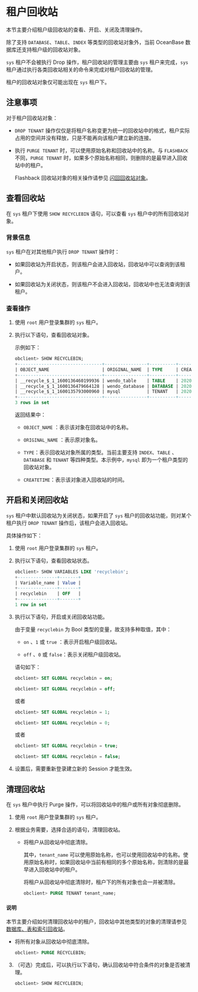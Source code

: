 # 租户回收站

本节主要介绍租户级回收站的查看、开启、关闭及清理操作。

除了支持 `DATABASE`、`TABLE`、`INDEX` 等类型的回收站对象外，当前 OceanBase 数据库还支持租户级的回收站对象。

`sys` 租户不会被执行 Drop 操作，租户回收站的管理主要由 `sys` 租户来完成，`sys` 租户通过执行各类回收站相关的命令来完成对租户回收站的管理。

租户的回收站对象仅可能出现在 `sys` 租户下。

## 注意事项

对于租户回收站对象：

* `DROP TENANT` 操作仅仅是将租户名称变更为统一的回收站中的格式，租户实际占用的空间并没有释放，只是不能再向该租户建立新的连接。

* 执行 `PURGE TENANT` 时，可以使用原始名称和回收站中的名称。与 `FLASHBACK` 不同，`PURGE TENANT` 时，如果多个原始名称相同，则删除的是最早进入回收站中的租户。

  Flashback 回收站对象的相关操作请参见 [闪回回收站对象](../1.flashback/4.flashback-recycle-bin-object.md)。

## 查看回收站

在 `sys` 租户下使用 `SHOW RECYCLEBIN` 语句，可以查看 `sys` 租户中的所有回收站对象。

### 背景信息

`sys` 租户在对其他租户执行 `DROP TENANT` 操作时：

* 如果回收站为开启状态，则该租户会进入回收站，回收站中可以查询到该租户。

* 如果回收站为关闭状态，则该租户不会进入回收站，回收站中也无法查询到该租户。

### 查看操作

1. 使用 `root` 用户登录集群的 `sys` 租户。

2. 执行以下语句，查看回收站对象。

   示例如下：

   ```sql
   obclient> SHOW RECYCLEBIN;
   +--------------------------------+----------------+----------+----------------------------+
   | OBJECT_NAME                    | ORIGINAL_NAME  | TYPE     | CREATETIME                 |
   +--------------------------------+----------------+----------+----------------------------+
   | __recycle_$_1_1600136460199936 | wendo_table    | TABLE    | 2020-09-15 10:21:00.207886 |
   | __recycle_$_1_1600136479664128 | wendo_database | DATABASE | 2020-09-15 10:21:19.664534 |
   | __recycle_$_1_1600135793000960 | mysql          | TENANT   | 2020-09-15 10:23:25.773877 |
   +--------------------------------+----------------+----------+----------------------------+
   3 rows in set
   ```

   返回结果中：

   * `OBJECT_NAME` ：表示该对象在回收站中的名称。

   * `ORIGINAL_NAME` ：表示原对象名。

   * `TYPE`：表示回收站对象所属的类型。当前主要支持 `INDEX`、`TABLE` 、 `DATABASE` 和 `TENANT` 等四种类型。本示例中，`mysql` 即为一个租户类型的回收站对象。

   * `CREATETIME`：表示该对象进入回收站的时间。

## 开启和关闭回收站

`sys` 租户中默认回收站为关闭状态，如果开启了 `sys` 租户的回收站功能，则对某个租户执行 `DROP TENANT` 操作后，该租户会进入回收站。

具体操作如下：

1. 使用 `root` 用户登录集群的 `sys` 租户。

2. 执行以下语句，查看回收站状态。

   ```sql
   obclient> SHOW VARIABLES LIKE 'recyclebin';
   +---------------+-------+
   | Variable_name | Value |
   +---------------+-------+
   | recyclebin    | OFF   |
   +---------------+-------+
   1 row in set
   ```

3. 执行以下语句，开启或关闭回收站功能。

   由于变量 `recyclebin` 为 Bool 类型的变量，故支持多种取值，其中：

   * `on` 、`1` 或 `true` ：表示开启租户级回收站。

   * `off` 、`0` 或 `false`：表示关闭租户级回收站。

   语句如下：

   ```sql
   obclient> SET GLOBAL recyclebin = on;
   
   obclient> SET GLOBAL recyclebin = off;
   ```

   或者

   ```sql
   obclient> SET GLOBAL recyclebin = 1;
   
   obclient> SET GLOBAL recyclebin = 0;
   ```

   或者

   ```sql
   obclient> SET GLOBAL recyclebin = true;
   
   obclient> SET GLOBAL recyclebin = false;
   ```

4. 设置后，需要重新登录建立新的 Session 才能生效。

## 清理回收站

在 `sys` 租户中执行 Purge 操作，可以将回收站中的租户或所有对象彻底删除。

1. 使用 `root` 用户登录集群的 `sys` 租户。

2. 根据业务需要，选择合适的语句，清理回收站。

   * 将租户从回收站中彻底清除。

     其中，`tenant_name` 可以使用原始名称，也可以使用回收站中的名称。使用原始名称时，如果回收站中当前有相同的多个原始名称，则清除的是最早进入回收站中的租户。

     将租户从回收站中彻底清除时，租户下的所有对象也会一并被清除。

     ```sql
     obclient> PURGE TENANT tenant_name;
     ```

  <main id="notice" type='explain'>
    <h4>说明</h4>
    <p>本节主要介绍如何清理回收站中的租户，回收站中其他类型的对象的清理请参见 <a href="../1.flashback/2.database-table-and-index-recycle-bin.md">数据库、表和索引回收站</a>。</p>
  </main>

   * 将所有对象从回收站中彻底清除。

     ```sql
     obclient> PURGE RECYCLEBIN;
     ```

3. （可选）完成后，可以执行以下语句，确认回收站中符合条件的对象是否被清理。

   ```sql
   obclient> SHOW RECYCLEBIN;
   ```
